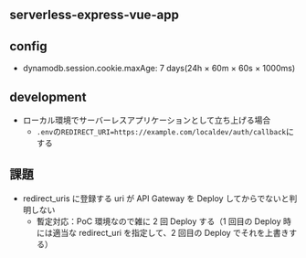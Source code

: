 ## serverless-express-vue-app

## config

- dynamodb.session.cookie.maxAge: 7 days(24h × 60m × 60s × 1000ms)

## development

- ローカル環境でサーバーレスアプリケーションとして立ち上げる場合
  - `.env`の`REDIRECT_URI=https://example.com/localdev/auth/callback`にする

## 課題

- redirect_uris に登録する uri が API Gateway を Deploy してからでないと判明しない
  - 暫定対応：PoC 環境なので雑に 2 回 Deploy する（1 回目の Deploy 時には適当な redirect_uri を指定して、2 回目の Deploy でそれを上書きする）
